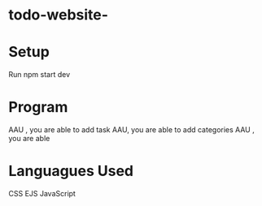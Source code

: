 # todo-website-

# Setup
Run npm start dev

# Program 

AAU , you are able to add task 
AAU, you are able to add categories
AAU , you are able

# Languagues Used 
CSS
EJS
JavaScript
